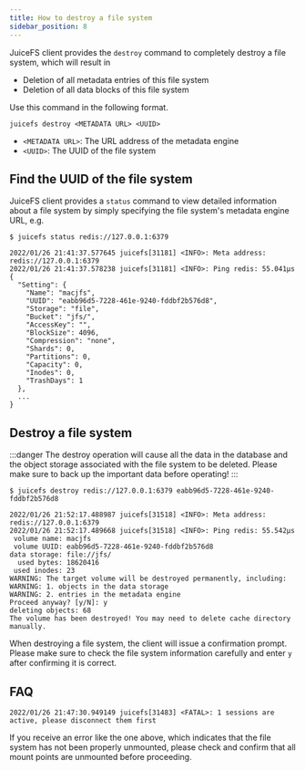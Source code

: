 ```yaml
---
title: How to destroy a file system
sidebar_position: 8
---
```


JuiceFS client provides the `destroy` command to completely destroy a file system, which will result in

- Deletion of all metadata entries of this file system
- Deletion of all data blocks of this file system

Use this command in the following format.

```shell
juicefs destroy <METADATA URL> <UUID>
```

- `<METADATA URL>`: The URL address of the metadata engine
- `<UUID>`: The UUID of the file system

## Find the UUID of the file system

JuiceFS client provides a `status` command to view detailed information about a file system by simply specifying the file system's metadata engine URL, e.g.

```shell {8}
$ juicefs status redis://127.0.0.1:6379

2022/01/26 21:41:37.577645 juicefs[31181] <INFO>: Meta address: redis://127.0.0.1:6379
2022/01/26 21:41:37.578238 juicefs[31181] <INFO>: Ping redis: 55.041µs
{
  "Setting": {
    "Name": "macjfs",
    "UUID": "eabb96d5-7228-461e-9240-fddbf2b576d8",
    "Storage": "file",
    "Bucket": "jfs/",
    "AccessKey": "",
    "BlockSize": 4096,
    "Compression": "none",
    "Shards": 0,
    "Partitions": 0,
    "Capacity": 0,
    "Inodes": 0,
    "TrashDays": 1
  },
  ...
}
```

## Destroy a file system

:::danger
The destroy operation will cause all the data in the database and the object storage associated with the file system to be deleted. Please make sure to back up the important data before operating!
:::

```shell {1}
$ juicefs destroy redis://127.0.0.1:6379 eabb96d5-7228-461e-9240-fddbf2b576d8

2022/01/26 21:52:17.488987 juicefs[31518] <INFO>: Meta address: redis://127.0.0.1:6379
2022/01/26 21:52:17.489668 juicefs[31518] <INFO>: Ping redis: 55.542µs
 volume name: macjfs
 volume UUID: eabb96d5-7228-461e-9240-fddbf2b576d8
data storage: file://jfs/
  used bytes: 18620416
 used inodes: 23
WARNING: The target volume will be destroyed permanently, including:
WARNING: 1. objects in the data storage
WARNING: 2. entries in the metadata engine
Proceed anyway? [y/N]: y
deleting objects: 68
The volume has been destroyed! You may need to delete cache directory manually.
```

When destroying a file system, the client will issue a confirmation prompt. Please make sure to check the file system information carefully and enter `y` after confirming it is correct.

## FAQ

```shell
2022/01/26 21:47:30.949149 juicefs[31483] <FATAL>: 1 sessions are active, please disconnect them first
```

If you receive an error like the one above, which indicates that the file system has not been properly unmounted, please check and confirm that all mount points are unmounted before proceeding.
